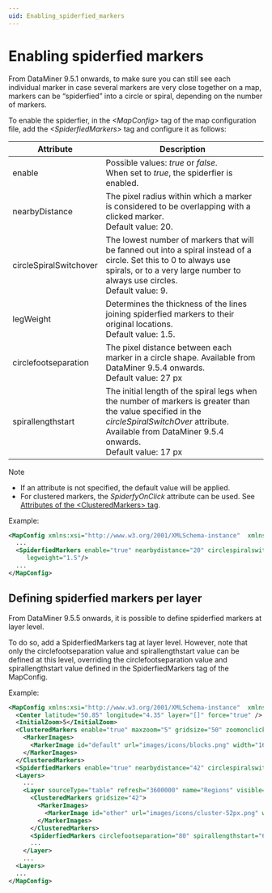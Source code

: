 ```yaml
---
uid: Enabling_spiderfied_markers
---
```


# Enabling spiderfied markers

From DataMiner 9.5.1 onwards, to make sure you can still see each individual marker in case several markers are very close together on a map, markers can be “spiderfied” into a circle or spiral, depending on the number of markers.

To enable the spiderfier, in the *\<MapConfig>* tag of the map configuration file, add the *\<SpiderfiedMarkers>* tag and configure it as follows:

| Attribute              | Description                                                                                                                                                                                                                                     |
|------------------------|-------------------------------------------------------------------------------------------------------------------------------------------------------------------------------------------------------------------------------------------------|
| enable                 | Possible values: *true* or *false*.<br> When set to *true*, the spiderfier is enabled.                                                                         |
| nearbyDistance         | The pixel radius within which a marker is considered to be overlapping with a clicked marker.<br> Default value: 20.                                                                                                                            |
| circleSpiralSwitchover | The lowest number of markers that will be fanned out into a spiral instead of a circle. Set this to 0 to always use spirals, or to a very large number to always use circles. <br> Default value: 9.                                            |
| legWeight              | Determines the thickness of the lines joining spiderfied markers to their original locations.<br> Default value: 1.5.                                                                                                                           |
| circlefootseparation   | The pixel distance between each marker in a circle shape. Available from DataMiner 9.5.4 onwards.<br> Default value: 27 px                                                                                                                      |
| spirallengthstart      | The initial length of the spiral legs when the number of markers is greater than the value specified in the *circleSpiralSwitchOver* attribute. Available from DataMiner 9.5.4 onwards.<br> Default value: 17 px |



> [!NOTE]
> - If an attribute is not specified, the default value will be applied.
> - For clustered markers, the *SpiderfyOnClick* attribute can be used. See [Attributes of the \<ClusteredMarkers> tag](xref:Grouping_markers_in_one_clustered_marker#attributes-of-the-clusteredmarkers-tag).

Example:

```xml
<MapConfig xmlns:xsi="http://www.w3.org/2001/XMLSchema-instance"  xmlns:xsd="http://www.w3.org/2001/XMLSchema">
  ...
  <SpiderfiedMarkers enable="true" nearbydistance="20" circlespiralswitchover="9"
     legweight="1.5"/>
  ...
</MapConfig>
```

## Defining spiderfied markers per layer

From DataMiner 9.5.5 onwards, it is possible to define spiderfied markers at layer level.

To do so, add a SpiderfiedMarkers tag at layer level. However, note that only the circlefootseparation value and spirallengthstart value can be defined at this level, overriding the circlefootseparation value and spirallengthstart value defined in the SpiderfiedMarkers tag of the MapConfig.

Example:

```xml
<MapConfig xmlns:xsi="http://www.w3.org/2001/XMLSchema-instance"  xmlns:xsd="http://www.w3.org/2001/XMLSchema">
  <Center latitude="50.85" longitude="4.35" layer="[]" force="true" />
  <InitialZoom>5</InitialZoom>
  <ClusteredMarkers enable="true" maxzoom="5" gridsize="50" zoomonclick="false" spiderfyonclick="true">
    <MarkerImages>
      <MarkerImage id="default" url="images/icons/blocks.png" width="16" height="16" anchor="8,8"/>
    </MarkerImages>
  </ClusteredMarkers>
  <SpiderfiedMarkers enable="true" nearbydistance="42" circlespiralswitchover="6" legweight="1.5" circlefootseparation="10" spirallengthstart="12"/>
  <Layers>
    ...
    <Layer sourceType="table" refresh="3600000" name="Regions" visible="true" allowToggle="true" autoFit="false" limitToBounds="false" minZoom="1">
      <ClusteredMarkers gridsize="42">
        <MarkerImages>
          <MarkerImage id="other" url="images/icons/cluster-52px.png" width="52" height="52" anchor="0,0"/>
        </MarkerImages>
      </ClusteredMarkers>
      <SpiderfiedMarkers circlefootseparation="80" spirallengthstart="6"/>
      ...
    </Layer>
    ...
  <Layers>
  ...
</MapConfig>
```
